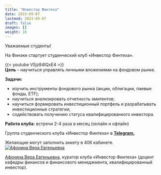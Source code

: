 ```yaml
---
title: "Инвестор Финтеха"
date: 2023-09-07
lastmod: 2023-09-07
draft: false
images: []
weight: 10
---
```


Уважаемые студенты!

На Финэке стартует студенческий клуб «Инвестор Финтеха».

{{< youtube V5jz84IQxE4 >}}
<br>
**Цель** – научиться управлять личными вложениями на фондовом рынке.

**Задачи:**
- изучить инструменты фондового рынка (акции, облигации, паевые фонды, ETF);
- научиться анализировать отчетность эмитентов;
- научиться формировать инвестиционный портфель и разрабатывать инвестиционные стратегии;
- содействовать получению статуса квалифицированного инвестора.

**Работа клуба:** встречи 2-4 раза в месяц (онлайн и офлайн)

Группа студенческого клуба «Инвестор Финтеха» в **[Telegram.](https://t.me/+bxerDInHBhNmMzdi)**

Желающие могут заполнить анкету в 406 кабинете.
<br>
<a href="https://odin.mgimo.ru/people/afonina/" class="float-left mr-3 pt-2">
  <img
    src="https://odin.mgimo.ru/upload/iblock/2bf/afonina.jpg"
    alt="Афонина Вера Евгеньевна"
    title="Афонина Вера Евгеньевна"
    class="rounded-photo"
  />
</a>

[Афонина Вера Евгеньевна](https://odin.mgimo.ru/people/afonina/),
куратор клуба «Инвестор Финтеха» (доцент кафедры финансов и финансового менеджмента, квалифицированный инвестор).
